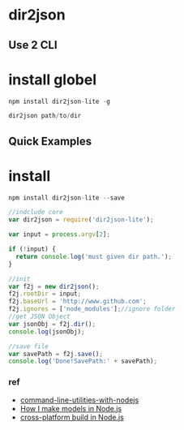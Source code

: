 # dir2json

## Use 2 CLI
# install globel
```javascript
npm install dir2json-lite -g
```
```javascript
dir2json path/to/dir
```
## Quick Examples
# install
```javascript
npm install dir2json-lite --save
```
```javascript
//indclude core
var dir2json = require('dir2json-lite');

var input = process.argv[2];

if (!input) {
  return console.log('must given dir path.');
}

//init
var f2j = new dir2json();
f2j.rootDir = input;
f2j.baseUrl = 'http://www.github.com';
f2j.ignores = ['node_modules'];//ignore folder
//get JSON Object
var jsonObj = f2j.dir();
console.log(jsonObj);

//save file
var savePath = f2j.save();
console.log('Done!SavePath:' + savePath);

```
### ref
* [command-line-utilities-with-nodejs](http://shapeshed.com/command-line-utilities-with-nodejs/)
* [How I make models in Node.js](http://forrst.com/posts/How_I_make_models_in_Node_js_using_Redis_as_dat-90W)
* [ cross-platform build in Node.js](https://gist.github.com/domenic/2790533)

